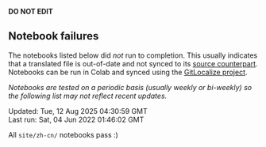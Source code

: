 __DO NOT EDIT__

## Notebook failures

The notebooks listed below did *not* run to completion. This usually indicates
that a translated file is out-of-date and not synced to its
[source counterpart](../en-snapshot/). Notebooks can be run in Colab and synced
using the [GitLocalize project](https://gitlocalize.com/tensorflow/docs-l10n).

*Notebooks are tested on a periodic basis (usually weekly or bi-weekly) so the
following list may not reflect recent updates.*

Updated: Tue, 12 Aug 2025 04:30:59 GMT<br/>
Last run: Sat, 04 Jun 2022 01:46:02 GMT

All <code>site/zh-cn/</code> notebooks pass :)

